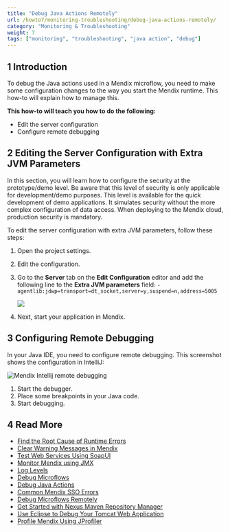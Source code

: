 ```yaml
---
title: "Debug Java Actions Remotely"
url: /howto7/monitoring-troubleshooting/debug-java-actions-remotely/
category: "Monitoring & Troubleshooting"
weight: 7
tags: ["monitoring", "troubleshooting", "java action", "debug"]
---
```


## 1 Introduction

To debug the Java actions used in a Mendix microflow, you need to make some configuration changes to the way you start the Mendix runtime. This how-to will explain how to manage this.

**This how-to will teach you how to do the following:**

* Edit the server configuration
* Configure remote debugging

## 2 Editing the Server Configuration with Extra JVM Parameters

In this section, you will learn how to configure the security at the prototype/demo level. Be aware that this level of security is only applicable for development/demo purposes. This level is available for the quick development of demo applications. It simulates security without the more complex configuration of data access. When deploying to the Mendix cloud, production security is mandatory.

To edit the server configuration with extra JVM parameters, follow these steps:

1. Open the project settings.
2. Edit the configuration.
3. Go to the **Server** tab on the **Edit Configuration** editor and add the following line to the **Extra JVM parameters** field: `-agentlib:jdwp=transport=dt_socket,server=y,suspend=n,address=5005`

    ![](/attachments/howto7/monitoring-troubleshooting/debug-java-actions-remotely/18580063.png)

4. Next, start your application in Mendix.

## 3 Configuring Remote Debugging

In your Java IDE, you need to configure remote debugging. This screenshot shows the configuration in IntelliJ:

![Mendix Intellij remote debugging](/attachments/howto7/monitoring-troubleshooting/debug-java-actions-remotely/intellij_rundebug_configurations.png)

1. Start the debugger.
2. Place some breakpoints in your Java code.
3. Start debugging.

## 4 Read More

* [Find the Root Cause of Runtime Errors](/howto7/monitoring-troubleshooting/finding-the-root-cause-of-runtime-errors/)
* [Clear Warning Messages in Mendix](/howto7/monitoring-troubleshooting/clear-warning-messages/)
* [Test Web Services Using SoapUI](/howto7/testing/testing-web-services-using-soapui/)
* [Monitor Mendix using JMX](/howto7/monitoring-troubleshooting/monitoring-mendix-using-jmx/)
* [Log Levels](/howto7/monitoring-troubleshooting/log-levels/)
* [Debug Microflows](/howto7/monitoring-troubleshooting/debug-microflows/)
* [Debug Java Actions](/howto7/monitoring-troubleshooting/debug-java-actions/)
* [Common Mendix SSO Errors](/howto7/monitoring-troubleshooting/handle-common-mendix-sso-errors/)
* [Debug Microflows Remotely](/howto7/monitoring-troubleshooting/debug-microflows-remotely/)
* [Get Started with Nexus Maven Repository Manager](http://www.andrejkoelewijn.com/blog/2010/03/09/getting-started-with-nexus-maven-repository-manager/)
* [Use Eclipse to Debug Your Tomcat Web Application](http://www.andrejkoelewijn.com/blog/2003/10/23/using-eclipse-to-debug-your-tomcat-web-application/)
* [Profile Mendix Using JProfiler](http://www.andrejkoelewijn.com/blog/2014/01/15/profiling-mendix-using-jprofiler/)
